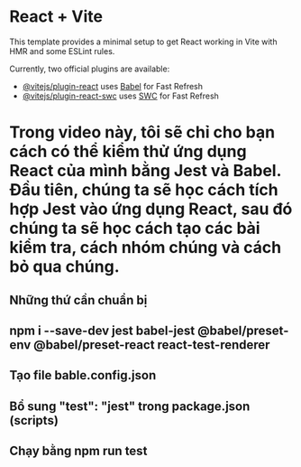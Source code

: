 # React + Vite

This template provides a minimal setup to get React working in Vite with HMR and some ESLint rules.

Currently, two official plugins are available:

- [@vitejs/plugin-react](https://github.com/vitejs/vite-plugin-react/blob/main/packages/plugin-react/README.md) uses [Babel](https://babeljs.io/) for Fast Refresh
- [@vitejs/plugin-react-swc](https://github.com/vitejs/vite-plugin-react-swc) uses [SWC](https://swc.rs/) for Fast Refresh

# Trong video này, tôi sẽ chỉ cho bạn cách có thể kiểm thử ứng dụng React của mình bằng Jest và Babel. Đầu tiên, chúng ta sẽ học cách tích hợp Jest vào ứng dụng React, sau đó chúng ta sẽ học cách tạo các bài kiểm tra, cách nhóm chúng và cách bỏ qua chúng.

## Những thứ cần chuẩn bị

## npm i --save-dev jest babel-jest @babel/preset-env @babel/preset-react react-test-renderer

## Tạo file bable.config.json

## Bổ sung "test": "jest" trong package.json (scripts)

## Chạy bằng npm run test
